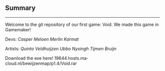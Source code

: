 ## Summary
____
Welcome to the git repository of our first game: Void.
We made this game in Gamemaker!
  
  
Devs:
*Casper Meloen
Merlin Karmat*
  
  
Artists:
*Quinto Veldhuijzen
Ubbo Nysingh
Tijmen Bruijn*
  
  
  
  
Download the exe here!
19644.hosts.ma-cloud.nl/bewijzenmap/p1.4/Void.rar